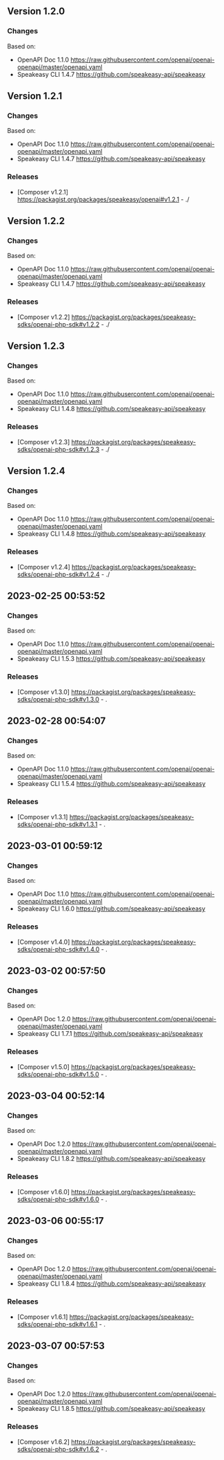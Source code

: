 

## Version 1.2.0
### Changes
Based on:
- OpenAPI Doc 1.1.0 https://raw.githubusercontent.com/openai/openai-openapi/master/openapi.yaml
- Speakeasy CLI 1.4.7 https://github.com/speakeasy-api/speakeasy

## Version 1.2.1
### Changes
Based on:
- OpenAPI Doc 1.1.0 https://raw.githubusercontent.com/openai/openai-openapi/master/openapi.yaml
- Speakeasy CLI 1.4.7 https://github.com/speakeasy-api/speakeasy
### Releases
- [Composer v1.2.1] https://packagist.org/packages/speakeasy/openai#v1.2.1 - ./

## Version 1.2.2
### Changes
Based on:
- OpenAPI Doc 1.1.0 https://raw.githubusercontent.com/openai/openai-openapi/master/openapi.yaml
- Speakeasy CLI 1.4.7 https://github.com/speakeasy-api/speakeasy
### Releases
- [Composer v1.2.2] https://packagist.org/packages/speakeasy-sdks/openai-php-sdk#v1.2.2 - ./

## Version 1.2.3
### Changes
Based on:
- OpenAPI Doc 1.1.0 https://raw.githubusercontent.com/openai/openai-openapi/master/openapi.yaml
- Speakeasy CLI 1.4.8 https://github.com/speakeasy-api/speakeasy
### Releases
- [Composer v1.2.3] https://packagist.org/packages/speakeasy-sdks/openai-php-sdk#v1.2.3 - ./

## Version 1.2.4
### Changes
Based on:
- OpenAPI Doc 1.1.0 https://raw.githubusercontent.com/openai/openai-openapi/master/openapi.yaml
- Speakeasy CLI 1.4.8 https://github.com/speakeasy-api/speakeasy
### Releases
- [Composer v1.2.4] https://packagist.org/packages/speakeasy-sdks/openai-php-sdk#v1.2.4 - ./

## 2023-02-25 00:53:52
### Changes
Based on:
- OpenAPI Doc 1.1.0 https://raw.githubusercontent.com/openai/openai-openapi/master/openapi.yaml
- Speakeasy CLI 1.5.3 https://github.com/speakeasy-api/speakeasy
### Releases
- [Composer v1.3.0] https://packagist.org/packages/speakeasy-sdks/openai-php-sdk#v1.3.0 - .

## 2023-02-28 00:54:07
### Changes
Based on:
- OpenAPI Doc 1.1.0 https://raw.githubusercontent.com/openai/openai-openapi/master/openapi.yaml
- Speakeasy CLI 1.5.4 https://github.com/speakeasy-api/speakeasy
### Releases
- [Composer v1.3.1] https://packagist.org/packages/speakeasy-sdks/openai-php-sdk#v1.3.1 - .

## 2023-03-01 00:59:12
### Changes
Based on:
- OpenAPI Doc 1.1.0 https://raw.githubusercontent.com/openai/openai-openapi/master/openapi.yaml
- Speakeasy CLI 1.6.0 https://github.com/speakeasy-api/speakeasy
### Releases
- [Composer v1.4.0] https://packagist.org/packages/speakeasy-sdks/openai-php-sdk#v1.4.0 - .

## 2023-03-02 00:57:50
### Changes
Based on:
- OpenAPI Doc 1.2.0 https://raw.githubusercontent.com/openai/openai-openapi/master/openapi.yaml
- Speakeasy CLI 1.7.1 https://github.com/speakeasy-api/speakeasy
### Releases
- [Composer v1.5.0] https://packagist.org/packages/speakeasy-sdks/openai-php-sdk#v1.5.0 - .

## 2023-03-04 00:52:14
### Changes
Based on:
- OpenAPI Doc 1.2.0 https://raw.githubusercontent.com/openai/openai-openapi/master/openapi.yaml
- Speakeasy CLI 1.8.2 https://github.com/speakeasy-api/speakeasy
### Releases
- [Composer v1.6.0] https://packagist.org/packages/speakeasy-sdks/openai-php-sdk#v1.6.0 - .

## 2023-03-06 00:55:17
### Changes
Based on:
- OpenAPI Doc 1.2.0 https://raw.githubusercontent.com/openai/openai-openapi/master/openapi.yaml
- Speakeasy CLI 1.8.4 https://github.com/speakeasy-api/speakeasy
### Releases
- [Composer v1.6.1] https://packagist.org/packages/speakeasy-sdks/openai-php-sdk#v1.6.1 - .

## 2023-03-07 00:57:53
### Changes
Based on:
- OpenAPI Doc 1.2.0 https://raw.githubusercontent.com/openai/openai-openapi/master/openapi.yaml
- Speakeasy CLI 1.8.5 https://github.com/speakeasy-api/speakeasy
### Releases
- [Composer v1.6.2] https://packagist.org/packages/speakeasy-sdks/openai-php-sdk#v1.6.2 - .